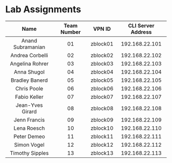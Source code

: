 # Lab Assignments

|Name|Team Number|VPN ID|CLI Server Address|
|:--:|:---------:|:----:|:----------------:|
|Anand Subramanian|01|zblock01|192.168.22.101|
|Andrea Corbelli|02|zblock02|192.168.22.102|
|Angelina Rohrer|03|zblock03|192.168.22.103|
|Anna Shugol|04|zblock04|192.168.22.104|
|Bradley Banerd|05|zblock05|192.168.22.105|
|Chris Poole|06|zblock06|192.168.22.106|
|Fabio Keller|07|zblock07|192.168.22.107|
|Jean-Yves Girard|08|zblock08|192.168.22.108|
|Jenn Francis|09|zblock09|192.168.22.109|
|Lena Roesch|10|zblock10|192.168.22.110|
|Peter Demeo|11|zblock11|192.168.22.111|
|Simon Vogel|12|zblock12|192.168.22.112|
|Timothy Sipples|13|zblock13|192.168.22.113|
    



